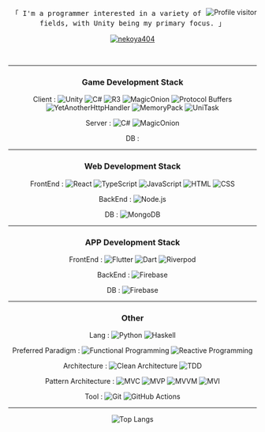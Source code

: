 <div align="center">

<a href="https://komarev.com/ghpvc/?username=nekoya404">
  <img align="right" src="https://komarev.com/ghpvc/?username=nekoya404&label=Visitors&color=0e75b6&style=flat" alt="Profile visitor" />
</a>

<p align="center"> 
  <samp>
    「 I'm a programmer interested in a variety of fields, with Unity being my primary focus. 」
  </samp>
</p>

<p align="center">
 <a href="https://qiita.com/nekoya404" target="_blank">
  <img src="https://img.shields.io/badge/Qiita-55C500?style=for-the-badge&logo=qiita&logoColor=white" alt="nekoya404" />
 </a>
</p>
<br />

---

### Game Development Stack

Client : ![Unity](https://img.shields.io/badge/Unity-000000?style=for-the-badge&logo=unity&logoColor=white) 
![C#](https://img.shields.io/badge/C%23-239120?style=for-the-badge&logo=csharp&logoColor=white)
![R3](https://img.shields.io/badge/R3-FF6B9D?style=for-the-badge&logo=reactivex&logoColor=white) ![MagicOnion](https://img.shields.io/badge/MagicOnion-00ADD8?style=for-the-badge&logo=go&logoColor=white) ![Protocol Buffers](https://img.shields.io/badge/Protocol_Buffers-4285F4?style=for-the-badge&logo=googlechrome&logoColor=white) ![YetAnotherHttpHandler](https://img.shields.io/badge/YetAnotherHttpHandler-5C2D91?style=for-the-badge&logo=dotnet&logoColor=white) ![MemoryPack](https://img.shields.io/badge/MemoryPack-512BD4?style=for-the-badge&logo=dotnet&logoColor=white) ![UniTask](https://img.shields.io/badge/UniTask-00979D?style=for-the-badge&logo=unity&logoColor=white)

Server : ![C#](https://img.shields.io/badge/C%23-239120?style=for-the-badge&logo=csharp&logoColor=white)
![MagicOnion](https://img.shields.io/badge/MagicOnion-00ADD8?style=for-the-badge&logo=go&logoColor=white)

DB :

---

### Web Development Stack

FrontEnd : ![React](https://img.shields.io/badge/React-61DAFB?style=for-the-badge&logo=react&logoColor=black) ![TypeScript](https://img.shields.io/badge/TypeScript-3178C6?style=for-the-badge&logo=typescript&logoColor=white) ![JavaScript](https://img.shields.io/badge/JavaScript-F7DF1E?style=for-the-badge&logo=javascript&logoColor=black) ![HTML](https://img.shields.io/badge/HTML-E34F26?style=for-the-badge&logo=html5&logoColor=white) ![CSS](https://img.shields.io/badge/CSS-1572B6?style=for-the-badge&logo=css3&logoColor=white)

BackEnd : ![Node.js](https://img.shields.io/badge/Node.js-339933?style=for-the-badge&logo=nodedotjs&logoColor=white)

DB : ![MongoDB](https://img.shields.io/badge/MongoDB-47A248?style=for-the-badge&logo=mongodb&logoColor=white)

---

### APP Development Stack

FrontEnd : ![Flutter](https://img.shields.io/badge/Flutter-02569B?style=for-the-badge&logo=flutter&logoColor=white) ![Dart](https://img.shields.io/badge/Dart-0175C2?style=for-the-badge&logo=dart&logoColor=white) ![Riverpod](https://img.shields.io/badge/Riverpod-00ADD8?style=for-the-badge&logo=flutter&logoColor=white)

BackEnd : ![Firebase](https://img.shields.io/badge/Firebase-FFCA28?style=for-the-badge&logo=firebase&logoColor=black)

DB : ![Firebase](https://img.shields.io/badge/Firebase-FFCA28?style=for-the-badge&logo=firebase&logoColor=black)

---

### Other

Lang : ![Python](https://img.shields.io/badge/Python-3776AB?style=for-the-badge&logo=python&logoColor=white) ![Haskell](https://img.shields.io/badge/Haskell-5D4F85?style=for-the-badge&logo=haskell&logoColor=white)

Preferred Paradigm : ![Functional Programming](https://img.shields.io/badge/Functional_Programming-9B59B6?style=for-the-badge) ![Reactive Programming](https://img.shields.io/badge/Reactive_Programming-B7178C?style=for-the-badge)

Architecture : ![Clean Architecture](https://img.shields.io/badge/Clean_Architecture-2196F3?style=for-the-badge) ![TDD](https://img.shields.io/badge/TDD-E34F26?style=for-the-badge)

Pattern Architecture : ![MVC](https://img.shields.io/badge/MVC-FF6B6B?style=for-the-badge) ![MVP](https://img.shields.io/badge/MVP-4CAF50?style=for-the-badge) ![MVVM](https://img.shields.io/badge/MVVM-9C27B0?style=for-the-badge) ![MVI](https://img.shields.io/badge/MVI-00BCD4?style=for-the-badge)

Tool : ![Git](https://img.shields.io/badge/Git-F05032?style=for-the-badge&logo=git&logoColor=white) ![GitHub Actions](https://img.shields.io/badge/GitHub_Actions-2088FF?style=for-the-badge&logo=githubactions&logoColor=white)

---


![Top Langs](https://github-readme-stats.vercel.app/api/top-langs/?username=nekoya404&layout=compact&theme=radical)

</div>
